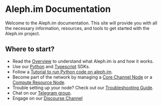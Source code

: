# Aleph.im Documentation

Welcome to the Aleph.im documentation. This site will provide you with all the necessary
information, resources, and tools to get started with the Aleph.im project. 

## Where to start?

- Read the [Overview](./overview.md) to understand what Aleph.im is and how it works.
- Use our [Python](./libraries/python.md) and [Typescript](./libraries/typescript.md) SDKs.
- Follow a [Tutorial to run Python code on aleph.im](guides/python/getting_started.md).
- Become part of the network by managing a [Core Channel Node](nodes/core/index.md) or a [Compute Resource Node](./nodes/compute.md).
- Trouble setting up your node? Check out our [Troubleshooting Guide](./nodes/troubleshooting.md).
- Chat on our [Telegram group](https://t.me/alephim).
- Engage on our [Discourse Channel](https://community.aleph.im/)
